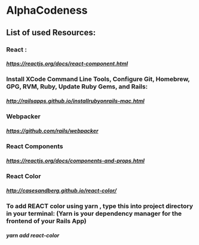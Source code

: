 # AlphaCodeness
## List of used Resources:
### React :
##### https://reactjs.org/docs/react-component.html
### Install XCode Command Line Tools, Configure Git, Homebrew, GPG, RVM, Ruby, Update Ruby Gems, and Rails:
##### http://railsapps.github.io/installrubyonrails-mac.html
### Webpacker 
##### https://github.com/rails/webpacker
### React Components
##### https://reactjs.org/docs/components-and-props.html
### React Color
##### http://casesandberg.github.io/react-color/
### To add REACT color using yarn , type this into project directory in your terminal: (Yarn is your       dependency manager for the frontend of your Rails App)
##### yarn add react-color 